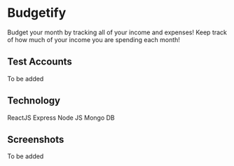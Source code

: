 # Budgetify

Budget your month by tracking all of your income and expenses! Keep track of how much of your income you are spending each month!

## Test Accounts
To be added

## Technology 

ReactJS
Express
Node JS
Mongo DB

## Screenshots

To be added
